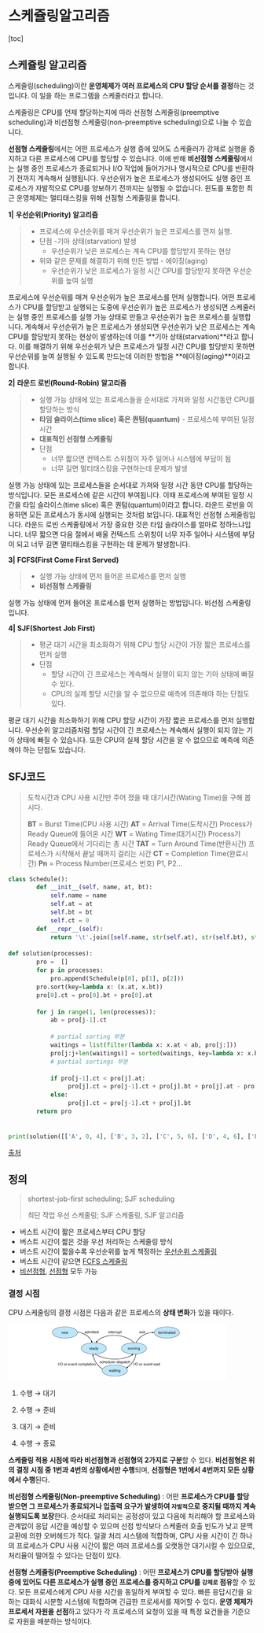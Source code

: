 # 스케쥴링알고리즘

[toc]

## 스케쥴링 알고리즘

스케줄링(scheduling)이란 **운영체제가 여러 프로세스의 CPU 할당 순서를 결정**하는 것입니다. 이 일을 하는 프로그램을 스케줄러라고 합니다.

스케줄링은 CPU를 언제 할당하는지에 따라 선점형 스케줄링(preemptive scheduling)과 비선점형 스케줄링(non-preemptive scheduling)으로 나눌 수 있습니다.

**선점형 스케줄링**에서는 어떤 프로세스가 실행 중에 있어도 스케줄러가 강제로 실행을 중지하고 다른 프로세스에 CPU를 할당할 수 있습니다. 이에 반해 **비선점형 스케줄링**에서는 실행 중인 프로세스가 종료되거나 I/O 작업에 들어가거나 명시적으로 CPU를 반환하기 전까지 계속해서 실행됩니다. 우선순위가 높은 프로세스가 생성되어도 실행 중인 프로세스가 자발적으로 CPU를 양보하기 전까지는 실행될 수 없습니다. 윈도를 포함한 최근 운영체제는 멀티태스킹을 위해 선점형 스케줄링을 합니다.



**1|** **우선순위(Priority) 알고리즘** 

> - 프로세스에 우선순위를 매겨 우선순위가 높은 프로세스를 먼저 실행.
> - 단점 -기아 상태(starvation) 발생
>   - 우선순위가 낮은 프로세스는 계속 CPU를 할당받지 못하는 현상
> - 위와 같은 문제를 해결하기 위해 만든 방법 - 에이징(aging)
>   - 우선순위가 낮은 프로세스가 일정 시간 CPU를 할당받지 못하면 우선순위를 높여 실행

프로세스에 우선순위를 매겨 우선순위가 높은 프로세스를 먼저 실행합니다. 어떤 프로세스가 CPU를 할당받고 실행되는 도중에 우선순위가 높은 프로세스가 생성되면 스케줄러는 실행 중인 프로세스를 실행 가능 상태로 만들고 우선순위가 높은 프로세스를 실행합니다. 계속해서 우선순위가 높은 프로세스가 생성되면 우선순위가 낮은 프로세스는 계속 CPU를 할당받지 못하는 현상이 발생하는데 이를 **기아 상태(starvation)**라고 합니다. 이를 해결하기 위해 우선순위가 낮은 프로세스가 일정 시간 CPU를 할당받지 못하면 우선순위를 높여 실행될 수 있도록 만드는데 이러한 방법을 **에이징(aging)**이라고 합니다.

**2|** **라운드 로빈(Round-Robin) 알고리즘** 

> - 실행 가능 상태에 있는 프로세스들을 순서대로 가져와 일정 시간동안 CPU를 할당하는 방식
> - **타임 슬라이스(time slice) 혹은 퀀텀(quantum)** - 프로세스에 부여된 일정 시간
> - **대표적인 선점형 스케줄링**
> - 단점
>   - 너무 짧으면 컨텍스트 스위칭이 자주 일어나 시스템에 부담이 됨
>   - 너무 길면 멀티태스킹을 구현하는데 문제가 발생

실행 가능 상태에 있는 프로세스들을 순서대로 가져와 일정 시간 동안 CPU를 할당하는 방식입니다. 모든 프로세스에 같은 시간이 부여됩니다. 이때 프로세스에 부여된 일정 시간을 타임 슬라이스(time slice) 혹은 퀀텀(quantum)이라고 합니다. 라운드 로빈을 이용하면 모든 프로세스가 동시에 실행되는 것처럼 보입니다. 대표적인 선점형 스케줄링입니다. 라운드 로빈 스케줄링에서 가장 중요한 것은 타임 슬라이스를 얼마로 정하느냐입니다. 너무 짧으면 다음 절에서 배울 컨텍스트 스위칭이 너무 자주 일어나 시스템에 부담이 되고 너무 길면 멀티태스킹을 구현하는 데 문제가 발생합니다.

**3|** **FCFS(First Come First Served)** 

> - 실행 가능 상태에 먼저 들어온 프로세스를 먼저 실행
> - **비선점형 스케줄링**

실행 가능 상태에 먼저 들어온 프로세스를 먼저 실행하는 방법입니다. 비선점 스케줄링입니다.

**4|** **SJF(Shortest** **Job First)** 

> - 평균 대기 시간을 최소화하기 위해 CPU 할당 시간이 가장 짧은 프로세스를 먼저 실행
> - 단점
>   - 할당 시간이 긴 프로세스는 계속해서 실행이 되지 않는 기아 상태에 빠질수 있다.
>   - CPU의 실제 할당 시간을 알 수 없으므로 예측에 의존해야 하는 단점도 있다.

평균 대기 시간을 최소화하기 위해 CPU 할당 시간이 가장 짧은 프로세스를 먼저 실행합니다. 우선순위 알고리즘처럼 할당 시간이 긴 프로세스는 계속해서 실행이 되지 않는 기아 상태에 빠질 수 있습니다. 또한 CPU의 실제 할당 시간을 알 수 없으므로 예측에 의존해야 하는 단점도 있습니다.

## SFJ코드

> 도착시간과 CPU 사용 시간만 주어 졌을 때 대기시간(Wating Time)을 구해 봅시다.
>
> **BT** = Burst Time(CPU 사용 시간)
> **AT** = Arrival Time(도착시간) Process가 Ready Queue에 들어온 시간
> **WT** = Wating Time(대기시간) Process가 Ready Queue에서 기다리는 총 시간
> **TAT** = Turn Around Time(반환시간) 프로세스가 시작해서 끝날 때까지 걸리는 시간
> **CT** = Completion Time(완료시간)
> **Pn** = Process Number(프로세스 번호) P1, P2...

```python
class Schedule():
        def __init__(self, name, at, bt):
            self.name = name
            self.at = at
            self.bt = bt
            self.ct = 0
        def __repr__(self):
            return '\t'.join([self.name, str(self.at), str(self.bt), str(self.ct)]) + '\n'

def solution(processes):
        pro =  []
        for p in processes:
            pro.append(Schedule(p[0], p[1], p[2]))
        pro.sort(key=lambda x: (x.at, x.bt))
        pro[0].ct = pro[0].bt + pro[0].at

        for j in range(1, len(processes)):
            ab = pro[j-1].ct

            # partial sorting 부분
            waitings = list(filter(lambda x: x.at < ab, pro[j:]))
            pro[j:j+len(waitings)] = sorted(waitings, key=lambda x: x.bt)
            # partial sortings 부분

            if pro[j-1].ct < pro[j].at:
                 pro[j].ct = pro[j-1].ct + pro[j].bt + pro[j].at - pro[j-1].ct
            else:
                 pro[j].ct = pro[j-1].ct + pro[j].bt
        return pro


print(solution([['A', 0, 4], ['B', 3, 2], ['C', 5, 6], ['D', 4, 6], ['E', 5, 7]]))
```





[출처](https://velog.io/@hyun0310woo/6.-%EC%9A%B4%EC%98%81%EC%B2%B4%EC%A0%9C-%EC%8A%A4%EC%BC%80%EC%A4%84%EB%A7%81-%EC%95%8C%EA%B3%A0%EB%A6%AC%EC%A6%98-%EC%84%A0%EC%A0%90%ED%98%95%EA%B3%BC-%EB%B9%84%EC%84%A0%EC%A0%90%ED%98%95)

## 정의

>shortest-job-first scheduling; SJF scheduling
>
>최단 작업 우선 스케줄링; SJF 스케줄링, SJF 알고리즘

- 버스트 시간이 짧은 프로세스부터 CPU 할당
- 버스트 시간이 짧은 것을 우선 처리하는 스케줄링 방식
- 버스트 시간이 짧을수록 우선순위를 높게 책정하는 [우선순위 스케줄링](https://zetawiki.com/wiki/우선순위_스케줄링)
- 버스트 시간이 같으면 [FCFS 스케줄링](https://zetawiki.com/wiki/FCFS_스케줄링)
- [비선점형](https://zetawiki.com/wiki/비선점형), [선점형](https://zetawiki.com/wiki/선점형) 모두 가능

### 결정 시점

CPU 스케줄링의 결정 시점은 다음과 같은 프로세스의 **상태 변화**가 있을 때이다.

![img](선점형_SFJ_스케쥴링.assets/image.png)

1. 수행 → 대기

2. 수행 → 준비

3. 대기 → 준비

4. 수행 → 종료

**스케줄링 적용 시점에 따라 비선점형과 선점형의 2가지로 구분**할 수 있다. **비선점형은 위의 결정 시점 중 1번과 4번의 상황에서만 수행**되며, **선점형은 1번에서 4번까지 모든 상황에서 수행**된다.

**비선점형 스케줄링(Non-preemptive Scheduling)** : 어떤 **프로세스가 CPU를 할당 받으면 그 프로세스가 종료되거나 입출력 요구가 발생하여 `자발적`으로 중지될 때까지 계속 실행되도록 보장**한다. 순서대로 처리되는 공정성이 있고 다음에 처리해야 할 프로세스와 관계없이 응답 시간을 예상할 수 있으며 선점 방식보다 스케줄러 호출 빈도가 낮고 문맥 교환에 의한 오버헤드가 적다. 일괄 처리 시스템에 적합하며, CPU 사용 시간이 긴 하나의 프로세스가 CPU 사용 시간이 짧은 여러 프로세스를 오랫동안 대기시킬 수 있으므로, 처리율이 떨어질 수 있다는 단점이 있다.

**선점형 스케줄링(Preemptive Scheduling)** : 어떤 **프로세스가 CPU를 할당받아 실행 중에 있어도 다른 프로세스가 실행 중인 프로세스를 중지하고 CPU를 `강제로` 점유**할 수 있다. 모든 프로세스에게 CPU 사용 시간을 동일하게 부여할 수 있다. 빠른 응답시간을 요하는 대화식 시분할 시스템에 적합하며 긴급한 프로세서를 제어할 수 있다. **운영 체제가 프로세서 자원을 선점**하고 있다가 각 프로세스의 요청이 있을 때 특정 요건들을 기준으로 자원을 배분하는 방식이다.